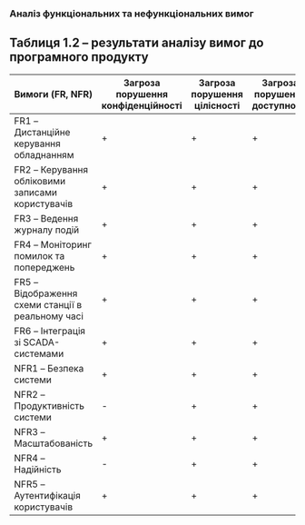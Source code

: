 ### Аналіз функціональних та нефункціональних вимог

## Таблиця 1.2 – результати аналізу вимог до програмного продукту

| Вимоги (FR, NFR) | Загроза порушення конфіденційності | Загроза порушення цілісності | Загроза порушення доступності |
|-------------------|-----------------------------------|------------------------------|------------------------------|
| FR1 – Дистанційне керування обладнанням | + | + | + |
| FR2 – Керування обліковими записами користувачів | + | + | + |
| FR3 – Ведення журналу подій | + | + | + |
| FR4 – Моніторинг помилок та попереджень | + | + | + |
| FR5 – Відображення схеми станції в реальному часі | + | + | + |
| FR6 – Інтеграція зі SCADA-системами | + | + | + |
| NFR1 – Безпека системи | + | + | + |
| NFR2 – Продуктивність системи | - | + | + |
| NFR3 – Масштабованість | + | + | + |
| NFR4 – Надійність | - | + | + |
| NFR5 – Аутентифікація користувачів | + | + | + |